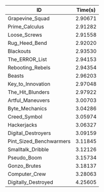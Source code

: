|ID|Time(s)|
|-|-|
|Grapevine_Squad|2.90671|
|Prime_Calculus|2.91282|
|Loose_Screws|2.91558|
|Rug_Heed_Bend|2.92020|
|Blackouts|2.93530|
|The_ERROR_List|2.94153|
|Rebooting_Rebels|2.94354|
|Beasts|2.96203|
|Key_to_Innovation|2.97048|
|The_Hit_Blunders|2.97922|
|Artful_Maneuvers|3.00703|
|Byte_Mechanics|3.04286|
|Creed_Symbol|3.05974|
|Hackerjacks|3.06327|
|Digital_Destroyers|3.09159|
|Pint_Sized_Benchwarmers|3.11845|
|Smalltalk_Dribble|3.12126|
|Pseudo_Boom|3.15734|
|Gonzo_Brutes|3.18137|
|Computer_Crew|3.28063|
|Digitally_Destroyed|4.25605|

